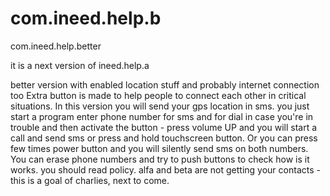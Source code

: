 com.ineed.help.b
================

com.ineed.help.better

it is a next version of ineed.help.a 

better version with enabled location stuff and probably internet connection too
Extra button is made to help people to connect each other in critical situations.
In this version you will send your gps location in sms.
you just start a program enter phone number for sms and for dial
in case you're in trouble and then activate the button -  press volume UP and you will start a call and send sms
or press and hold touchscreen button.
Or you can press few times power button and you will silently send sms on both numbers.
You can erase phone numbers and try to push buttons to check how is it works.
you should read policy.
alfa and beta are not getting your contacts - this is a goal of charlies, next to come.
